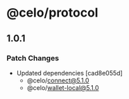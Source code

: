 # @celo/protocol

## 1.0.1

### Patch Changes

- Updated dependencies [cad8e055d]
  - @celo/connect@5.1.0
  - @celo/wallet-local@5.1.0
